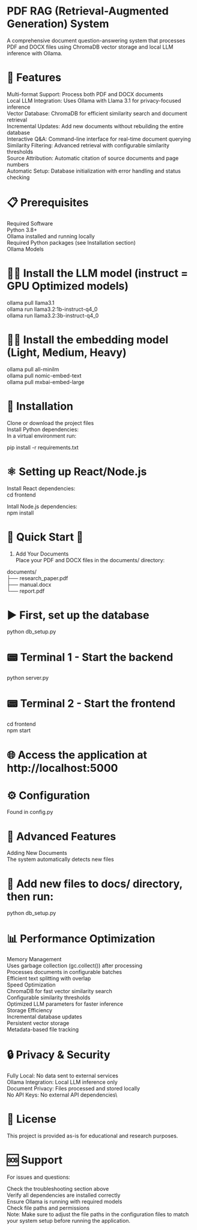 # PDF RAG (Retrieval-Augmented Generation) System
A comprehensive document question-answering system that processes PDF and DOCX files using ChromaDB vector storage and local LLM inference with Ollama.

# 🚀 Features
Multi-format Support: Process both PDF and DOCX documents\
Local LLM Integration: Uses Ollama with Llama 3.1 for privacy-focused inference\
Vector Database: ChromaDB for efficient similarity search and document retrieval\
Incremental Updates: Add new documents without rebuilding the entire database\
Interactive Q&A: Command-line interface for real-time document querying\
Similarity Filtering: Advanced retrieval with configurable similarity thresholds\
Source Attribution: Automatic citation of source documents and page numbers\
Automatic Setup: Database initialization with error handling and status checking

# 📋 Prerequisites
Required Software\
Python 3.8+\
Ollama installed and running locally\
Required Python packages (see Installation section)\
Ollama Models

# 🦙🧠 Install the LLM model (instruct = GPU Optimized models)
ollama pull llama3.1\
ollama run llama3.2:1b-instruct-q4_0\
ollama run llama3.2:3b-instruct-q4_0


# 🦙🔢 Install the embedding model (Light, Medium, Heavy)
ollama pull all-minilm\
ollama pull nomic-embed-text\
ollama pull mxbai-embed-large

# 🐍 Installation
Clone or download the project files\
Install Python dependencies:\
In a virtual environment run:

pip install -r requirements.txt

# ⚛️ Setting up React/Node.js
Install React dependencies:\
cd frontend

Intall Node.js dependencies:\
npm install


# 🚀 Quick Start 🚀
1. Add Your Documents\
Place your PDF and DOCX files in the documents/ directory:

documents/\
├── research_paper.pdf\
├── manual.docx\
└── report.pdf

# ▶️ First, set up the database
python db_setup.py

# 📟 Terminal 1 - Start the backend
python server.py

# 📟 Terminal 2 - Start the frontend  
cd frontend\
npm start

# 🌐 Access the application at http://localhost:5000

# ⚙️ Configuration
Found in config.py

# 🔧 Advanced Features
Adding New Documents\
The system automatically detects new files

# 📂 Add new files to docs/ directory, then run:
python db_setup.py


# 📊 Performance Optimization
Memory Management\
Uses garbage collection (gc.collect()) after processing\
Processes documents in configurable batches\
Efficient text splitting with overlap\
Speed Optimization\
ChromaDB for fast vector similarity search\
Configurable similarity thresholds\
Optimized LLM parameters for faster inference\
Storage Efficiency\
Incremental database updates\
Persistent vector storage\
Metadata-based file tracking

# 🔒 Privacy & Security
Fully Local: No data sent to external services\
Ollama Integration: Local LLM inference only\
Document Privacy: Files processed and stored locally\
No API Keys: No external API dependencies\

# 📄 License
This project is provided as-is for educational and research purposes.

# 🆘 Support
For issues and questions:

Check the troubleshooting section above\
Verify all dependencies are installed correctly\
Ensure Ollama is running with required models\
Check file paths and permissions\
Note: Make sure to adjust the file paths in the configuration files to match your system setup before running the application.

